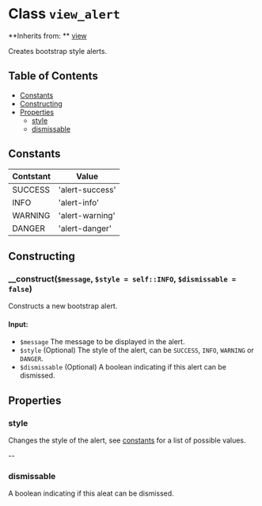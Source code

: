 # Class `view_alert`
**Inherits from: ** [view](view.md)

Creates bootstrap style alerts.

## Table of Contents
- [Constants](#Contants)
- [Constructing](#Constructing)
- [Properties](#Properties)
    - [style](#style)
    - [dismissable](#dismissable)
    
## Constants
Contstant       | Value
----------------|--------------
SUCCESS         | 'alert-success'
INFO            | 'alert-info'
WARNING         | 'alert-warning'
DANGER          | 'alert-danger'

## Constructing
### __construct(`$message`, `$style = self::INFO`, `$dismissable = false`)

Constructs a new bootstrap alert.

#### Input:
- `$message` The message to be displayed in the alert.
- `$style` (Optional) The style of the alert, can be `SUCCESS`, `INFO`, `WARNING` or `DANGER`.
- `$dismissable` (Optional) A boolean indicating if this alert can be dismissed.

## Properties
### style
Changes the style of the alert, see [constants](#Contants) for a list of possible values.

--

### dismissable
A boolean indicating if this aleat can be dismissed.
